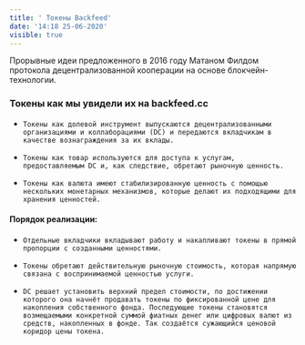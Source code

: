 ```yaml
---
title: ' Токены Backfeed'
date: '14:18 25-06-2020'
visible: true
---
```


Прорывные идеи предложенного в 2016 году Матаном Филдом протокола децентрализованной кооперации на основе блокчейн-технологии. 

###  Токены как мы увидели их на backfeed.cc

*     Токены как долевой инструмент выпускаются децентрализованными организациями и коллаборациями (DC) и передаются вкладчикам в качестве вознаграждения за их вклады.
*     Токены как товар используются для доступа к услугам, предоставляемым DC и, как следствие, обретают рыночную ценность.
*     Токены как валюта имеют стабилизированную ценность с помощью нескольких монетарных механизмов, которые делают их подходящими для хранения ценностей.

#### Порядок реализации:

*     Отдельные вкладчики вкладывают работу и накапливают токены в прямой пропорции с созданными ценностями.
*     Токены обретают действительную рыночную стоимость, которая напрямую связана с воспринимаемой ценностью услуги.
*     DC решает установить верхний предел стоимости, по достижении которого она начнёт продавать токены по фиксированной цене для накопления собственного фонда. Последующие токены становятся возмещаемыми конкретной суммой фиатных денег или цифровых валют из средств, накопленных в фонде. Так создаётся сужающийся ценовой коридор цены токена.

